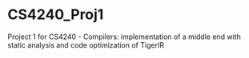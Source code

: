 # CS4240_Proj1
Project 1 for CS4240 - Compilers: implementation of a middle end with static analysis and code optimization of TigerIR
